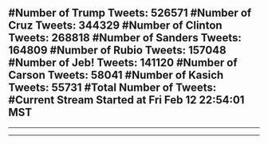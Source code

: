 #Number of Trump Tweets: 526571
#Number of Cruz Tweets: 344329
#Number of Clinton Tweets: 268818
#Number of Sanders Tweets: 164809
#Number of Rubio Tweets: 157048
#Number of Jeb! Tweets: 141120
#Number of Carson Tweets: 58041
#Number of Kasich Tweets: 55731
#Total Number of Tweets:  
#Current Stream Started at Fri Feb 12 22:54:01 MST
---
---
---
